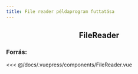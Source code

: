 ```yaml
---
title: File reader példaprogram futtatása
---
```

<h2 style="text-align:center;">FileReader</h2>

<FileReader />

### Forrás:

<<< @/docs/.vuepress/components/FileReader.vue